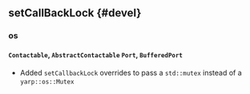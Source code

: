 setCallBackLock {#devel}
---------------

### os

#### `Contactable`, `AbstractContactable` `Port`, `BufferedPort`

* Added `setCallbackLock` overrides to pass a `std::mutex` instead of a
`yarp::os::Mutex`

